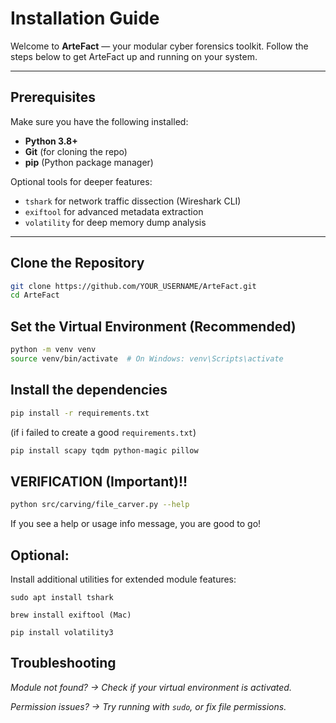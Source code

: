 # Installation Guide

Welcome to **ArteFact** — your modular cyber forensics toolkit. Follow the steps below to get ArteFact up and running on your system.

---

## Prerequisites

Make sure you have the following installed:

- **Python 3.8+**
- **Git** (for cloning the repo)
- **pip** (Python package manager)

Optional tools for deeper features:

- `tshark` for network traffic dissection (Wireshark CLI)
- `exiftool` for advanced metadata extraction
- `volatility` for deep memory dump analysis

---

## Clone the Repository

```bash
git clone https://github.com/YOUR_USERNAME/ArteFact.git
cd ArteFact
```

## Set the Virtual Environment (Recommended)

```bash
python -m venv venv
source venv/bin/activate  # On Windows: venv\Scripts\activate
```

## Install the dependencies

```bash
pip install -r requirements.txt
```

(if i failed to create a good `requirements.txt`)

```bash
pip install scapy tqdm python-magic pillow
```

## VERIFICATION (Important)!!

```bash
python src/carving/file_carver.py --help
```

If you see a help or usage info message, you are good to go!

## Optional:

Install additional utilities for extended module features:

`sudo apt install tshark`

`brew install exiftool (Mac)`

`pip install volatility3`

## Troubleshooting

*Module not found? → Check if your virtual environment is activated.*

*Permission issues? → Try running with `sudo`, or fix file permissions.*